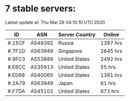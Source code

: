 # 7 stable servers:

Latest update at: Thu Mar 26 04:10:10 UTC 2020

| ID | ASN | Server Country | Online |
| -- | --- | -------------- | ------ |
| #.15CF | AS49392 | Russia | 1397 hrs |
| #.7F1D | AS63949 | Singapore | 2645 hrs |
| #.9FC3 | AS53889 | United States | 2492 hrs |
| #.E6CC | AS35913 | United States | 55 hrs |
| #.E069 | AS40065 | United States | 1381 hrs |
| #.2A79 | AS63949 | Japan | 61 hrs |
| #.F7DA | AS45102 | United States | 671 hrs |

